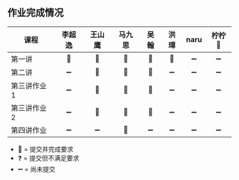 ## 作业完成情况

| 课程        | 李超逸 | 王山鹰 | 马九思 | 吴翰   | 洪璋   | naru  | 柠柠🍋 |
| ---------- |:-----:|:-----:|:-----:|:-----: |:-----:|:-----:|:-----:|
| 第一讲      | 💯    | 💯     | 💯    | 💯     | 💯     | ➖    | ➖    |
| 第二讲      | ➖    | 💯     | 💯    | 💯     | ➖     | ➖    | ➖    |
| 第三讲作业1  | ➖    | 💯     | 💯    | 💯     | ➖     | ➖    | ➖    |
| 第三讲作业2  | ➖    | 💯     | 💯    | 💯     | ➖     | ➖    | ➖    |
| 第四讲作业   | ➖    | ➖     | 💯    | ➖     | ➖     | ➖    | ➖    |

* 💯 = 提交并完成要求
* ❓ = 提交但不满足要求
* ➖ = 尚未提交
